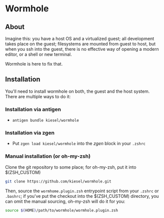 # Wormhole

## About
Imagine this: you have a host OS and a virtualized guest; all development takes place on the guest; filesystems are mounted from guest to host, but when you ssh into the guest, there is no effective way of opening a modern editor, or a shell or new terminal.

Wormhole is here to fix that.

## Installation

You'll need to install wormhole on both, the guest and the host system. There are multiple ways to do it:

### Installation via antigen

* `antigen bundle kiesel/wormhole`

### Installation via zgen

* Put `zgen load kiesel/wormhole` into the *zgen* block in your `.zshrc`

### Manual installation (or oh-my-zsh)

Clone the git repository to some place; for oh-my-zsh, put it into $(ZSH_CUSTOM)

```sh
git clone https://github.com/kiesel/wormhole.git
```

Then, source the `wormhome.plugin.zsh` entrypoint script from your `.zshrc` or `.bashrc`; if you've put the checkout into the $(ZSH_CUSTOM) directory, you can omit the manual sourcing, oh-my-zsh will do it for you:

```sh
source $(HOME)/path/to/wormhole/wormhole.plugin.zsh
```
